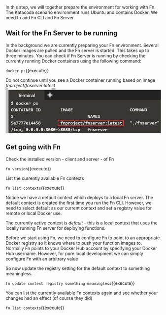 In this step, we will together prepare the environment for working with Fn. The Katacoda scenario environment runs Ubuntu and contains Docker. We need to add Fn CLI and Fn Server. 

## Wait for the Fn Server to be running

In the background we are currently preparing your Fn environment. Several Docker images are pulled and the Fn server is started. This takes up to three minutes. You can check if Fn Server is running by checking the currently running Docker containers using the following command:

`docker ps`{{execute}} 

Do not continue until you see a Docker container running based on image *fnproject/fnserver:latest*
![Fn Server is running](assets/fn-server-is-running.jpg)

## Get going with Fn

Check the installed version - client and server - of Fn

`fn version`{{execute}} 

List the currently available Fn contexts

`fn list contexts`{{execute}}

Notice we have a default context which deploys to a local Fn server. The default context is created the first time you run the Fn CLI. However, we need to select default as our current context and set a registry value for remote or local Docker use.

The currently active context is *default* - this is a local context that uses the locally running Fn server for deploying functions. 

Before we start using Fn, we need to configure Fn to point to an appropriate Docker registry so it knows where to push your function images to. Normally Fn points to your Docker Hub account by specifying your Docker Hub username. However, for pure local development we can simply configure Fn with an arbitrary value

So now update the registry setting for the default context to something meaningless.

`fn update context registry something-meaningless`{{execute}}

You can list the currently available Fn contexts again and see whether your changes had an effect (of course they did)

`fn list contexts`{{execute}}
